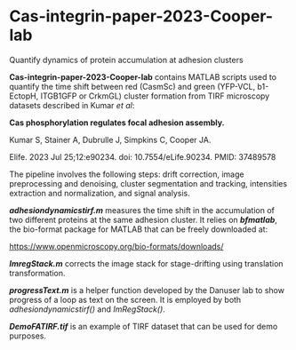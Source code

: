 # Cas-integrin-paper-2023-Cooper-lab
 Quantify dynamics of protein accumulation at adhesion clusters

__Cas-integrin-paper-2023-Cooper-lab__ contains MATLAB scripts used to quantify the time shift between red (CasmSc) and green (YFP-VCL, b1-EctopH, ITGB1GFP or CrkmGL) cluster formation  from TIRF microscopy datasets described in Kumar *et al*:

**Cas phosphorylation regulates focal adhesion assembly.**

Kumar S, Stainer A, Dubrulle J, Simpkins C, Cooper JA.

Elife. 2023 Jul 25;12:e90234. doi: 10.7554/eLife.90234. PMID: 37489578 

The pipeline involves the following steps: drift correction, image preprocessing and denoising, cluster segmentation and tracking, intensities extraction and normalization, and signal analysis.

__*adhesiondynamicstirf.m*__ measures the time shift in the accumulation of two different proteins at the same adhesion cluster. It relies on __*bfmatlab*__, the bio-format package for MATLAB that can be freely downloaded at:

https://www.openmicroscopy.org/bio-formats/downloads/

*__ImregStack.m__* corrects the image stack for stage-drifting using translation transformation.

*__progressText.m__* is a helper function developed by the Danuser lab to show progress of a loop as text on the screen. It is employed by both *adhesiondynamicstirf()* and *ImRegStack()*.

*__DemoFATIRF.tif__* is an example of TIRF dataset that can be used for demo purposes.
